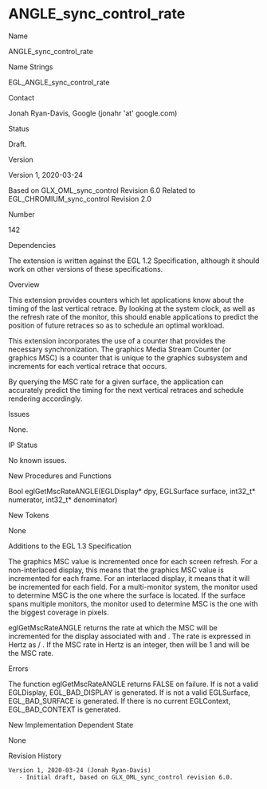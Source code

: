 # ANGLE_sync_control_rate

﻿Name

   ANGLE_sync_control_rate

Name Strings

   EGL_ANGLE_sync_control_rate

Contact

   Jonah Ryan-Davis, Google (jonahr 'at' google.com)

Status

   Draft.

Version

   Version 1, 2020-03-24

   Based on GLX_OML_sync_control Revision 6.0
   Related to EGL_CHROMIUM_sync_control Revision 2.0

Number

   142

Dependencies

   The extension is written against the EGL 1.2 Specification, although it
   should work on other versions of these specifications.

Overview

   This extension provides counters which let applications know about the
   timing of the last vertical retrace. By looking at the system clock, as
   well as the refresh rate of the monitor, this should enable applications
   to predict the position of future retraces so as to schedule an optimal
   workload.

   This extension incorporates the use of a counter that provides the
   necessary synchronization. The graphics Media Stream Counter (or
   graphics MSC) is a counter that is unique to the graphics subsystem
   and increments for each vertical retrace that occurs. 

   By querying the MSC rate for a given surface, the application can
   accurately predict the timing for the next vertical retraces and schedule
   rendering accordingly.

Issues

   None.

IP Status

   No known issues.

New Procedures and Functions

   Bool eglGetMscRateANGLE(EGLDisplay* dpy,
                           EGLSurface surface,
                           int32_t* numerator,
                           int32_t* denominator)

New Tokens

   None

Additions to the EGL 1.3 Specification

   The graphics MSC value is incremented once for each screen refresh.
   For a non-interlaced display, this means that the graphics MSC value
   is incremented for each frame. For an interlaced display, it means
   that it will be incremented for each field. For a multi-monitor
   system, the monitor used to determine MSC is the one where the surface
   is located. If the surface spans multiple monitors, the monitor used
   to determine MSC is the one with the biggest coverage in pixels.

   eglGetMscRateANGLE returns the rate at which the MSC will be incremented
   for the display associated with <dpy> and <surface>. The rate is expressed
   in Hertz as <numerator> / <denominator>. If the MSC rate in Hertz is an
   integer, then <denominator> will be 1 and <numerator> will be
   the MSC rate.

Errors

   The function eglGetMscRateANGLE returns FALSE on failure.
   If <dpy> is not a valid EGLDisplay, EGL_BAD_DISPLAY is generated.
   If <surface> is not a valid EGLSurface, EGL_BAD_SURFACE is generated.
   If there is no current EGLContext, EGL_BAD_CONTEXT is generated.

New Implementation Dependent State

   None

Revision History

    Version 1, 2020-03-24 (Jonah Ryan-Davis)
       - Initial draft, based on GLX_OML_sync_control revision 6.0.

